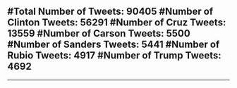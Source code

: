 #Total Number of Tweets: 90405 
#Number of Clinton Tweets: 56291
#Number of Cruz Tweets: 13559
#Number of Carson Tweets: 5500
#Number of Sanders Tweets: 5441
#Number of Rubio Tweets: 4917
#Number of Trump Tweets: 4692
---
---
